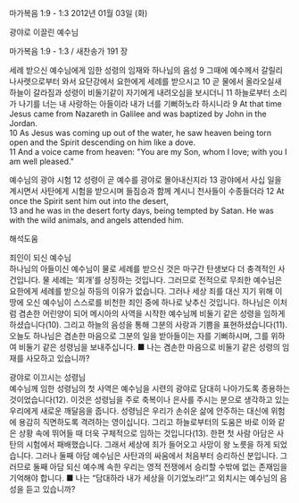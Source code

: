 마가복음 1:9 - 1:3 
2012년 01월 03일 (화)

광야로 이끌린 예수님



마가복음 1:9 - 1:3 / 새찬송가 191 장


세례 받으신 예수님에게 임한 성령의 임재와 하나님의 음성
9 그때에 예수께서 갈릴리 나사렛으로부터 와서 요단강에서 요한에게 세례를 받으시고 10 곧 물에서 올라오실새 하늘이 갈라짐과 성령이 비둘기같이 자기에게 내려오심을 보시더니 11 하늘로부터 소리가 나기를 너는 내 사랑하는 아들이라 내가 너를 기뻐하노라 하시니라
9 At that time Jesus came from Nazareth in Galilee and was baptized by John in the Jordan.   
10 As Jesus was coming up out of the water, he saw heaven being torn open and the Spirit descending on him like a dove.   
11 And a voice came from heaven: "You are my Son, whom I love; with you I am well pleased."   

예수님의 광야 시험
12 성령이 곧 예수를 광야로 몰아내신지라 
13 광야에서 사십 일을 계시면서 사탄에게 시험을 받으시며 들짐승과 함께 계시니 천사들이 수종들더라 
12 At once the Spirit sent him out into the desert,   
13 and he was in the desert forty days, being tempted by Satan. He was with the wild animals, and angels attended him.

해석도움





죄인이 되신 예수님  
하나님의 아들이신 예수님이 물로 세례를 받으신 것은 마구간 탄생보다 더 충격적인 사건입니다. 물 세례는 ‘회개’를 상징하는 것입니다. 그러므로 전적으로 무죄한 예수님은 요한에게 세례를 받으실 하등의 이유가 없습니다. 그러나 세상 죄를 대신 지기 위해 이 땅에 오신 예수님이 스스로를 비천한 죄인 중에 하나로 낮추신 것입니다. 하나님은 이처럼 겸손한 어린양이 되어 메시아의 사역을 시작한 예수님께 비둘기 같은 성령을 임하게 하셨습니다(10). 그리고 하늘의 음성을 통해 그분의 사랑과 기쁨을 표현하셨습니다(11). 오늘도 하나님은 겸손한 마음으로 그분의 일을 받아들이는 자를 기뻐하시며, 그를 위하여 비둘기 같은 성령님을 보내주십니다.
■ 나는 겸손한 마음으로 비둘기 같은 성령의 임재를 사모하고 있습니까?

광야로 이끄시는 성령님  
예수님께 임한 성령님의 첫 사역은 예수님을 시련의 광야로 담대히 나아가도록 종용하는 것이었습니다(12). 이것은 성령님을 주로 축복이나 은사를 주시는 분으로 생각하고 있는 우리에게 새로운 깨달음을 줍니다. 성령님은 우리가 손쉬운 삶에 안주하는 대신에 위험에 용감히 직면하도록 격려하는 영이십니다. 그리고 하늘로부터의 도움은 바로 이와 같은 상황 속에 뛰어들 때 더욱 구체적으로 임하는 것입니다(13). 한편 첫 사람 아담은 사탄의 시험에서 패배했습니다. 그래서 세상에 죄가 들어오고 사망이 왕 노릇을 하게 되었습니다. 그러나 둘째 아담 예수님은 사탄과의 싸움에서 처음부터 승리하신 분입니다. 그러므로 둘째 아담 되신 예수께 속한 우리는 영적 전쟁에서 승리할 수밖에 없는 존재임을 기억해야 합니다.
■ 나는 “담대하라 내가 세상을 이기었노라!”고 외치시는 예수님의 음성을 듣고 있습니까?